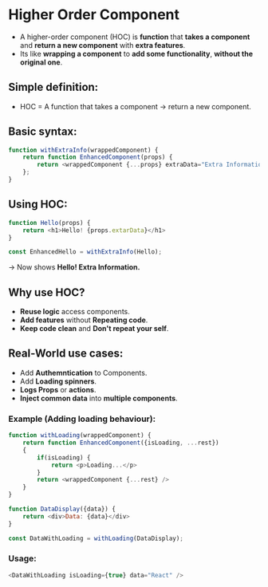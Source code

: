 # Higher Order Component

* A higher-order component (HOC) is **function** that **takes a component** and **return a new component** with **extra features**.
* Its like **wrapping a component** to **add some functionality**, **without the original one**.

## Simple definition:
* HOC = A function that takes a component -> return a new component.

## Basic syntax:
```js
function withExtraInfo(wrappedComponent) {
    return function EnhancedComponent(props) {
        return <wrappedComponent {...props} extraData="Extra Information.">
    };
}
```

## Using HOC:
```js
function Hello(props) {
    return <h1>Hello! {props.extarData}</h1>
}

const EnhancedHello = withExtraInfo(Hello);
```

-> Now <EnhancedHello /> shows **Hello! Extra Information.**

## Why use HOC?
* **Reuse logic** access components.
* **Add features** without **Repeating code**.
* **Keep code clean** and **Don't repeat your self**.

## Real-World use cases:
* Add **Authemntication** to Components.
* Add **Loading spinners**.
* **Logs Props** or **actions**.
* **Inject common data** into **multiple components**.

### Example (Adding loading behaviour):
```js
function withLoading(wrappedComponent) {
    return function EnhancedComponent({isLoading, ...rest})
    {
        if(isLoading) {
            return <p>Loading...</p>
        }
        return <wrappedComponent {...rest} />
    }
}

function DataDisplay({data}) {
    return <div>Data: {data}</div>
}

const DataWithLoading = withLoading(DataDisplay);
```

### Usage:
```js
<DataWithLoading isLoading={true} data="React" />
```